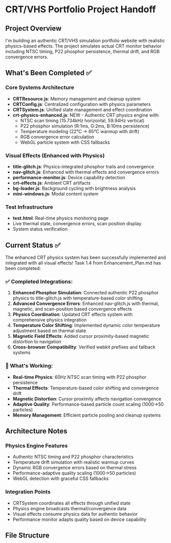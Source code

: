 # CRT/VHS Portfolio Project Handoff

## Project Overview
I'm building an authentic CRT/VHS simulation portfolio website with realistic physics-based effects. The project simulates actual CRT monitor behavior including NTSC timing, P22 phosphor persistence, thermal drift, and RGB convergence errors.

## What's Been Completed ✅

### Core Systems Architecture
- **CRTResource.js**: Memory management and cleanup system
- **CRTConfig.js**: Centralized configuration with physics parameters
- **CRTSystem.js**: Unified state management and effect coordination
- **crt-physics-enhanced.js**: NEW - Authentic CRT physics engine with:
  - NTSC scan timing (15.734kHz horizontal, 59.94Hz vertical)
  - P22 phosphor simulation (R:1ms, G:2ms, B:10ms persistence)
  - Temperature modeling (22°C → 65°C warmup with drift)
  - RGB convergence error calculation
  - WebGL particle system with CSS fallbacks

### Visual Effects (Enhanced with Physics)
- **title-glitch.js**: Physics-integrated phosphor trails and convergence
- **nav-glitch.js**: Enhanced with thermal effects and convergence errors
- **performance-monitor.js**: Device capability detection
- **crt-effects.js**: Ambient CRT artifacts
- **bg-loader.js**: Background cycling with brightness analysis
- **mini-windows.js**: Modal content system

### Test Infrastructure
- **test.html**: Real-time physics monitoring page
- Live thermal state, convergence errors, scan position display
- System status verification

## Current Status ✅

The enhanced CRT physics system has been successfully implemented and integrated with all visual effects! Task 1.4 from Enhancement_Plan.md has been completed:

### ✅ Completed Integrations:
1. **Enhanced Phosphor Simulation**: Connected authentic P22 phosphor physics to title-glitch.js with temperature-based color shifting
2. **Advanced Convergence Errors**: Enhanced nav-glitch.js with thermal, magnetic, and scan-position based convergence effects
3. **Physics Coordination**: Updated CRT effects system with comprehensive physics integration
4. **Temperature Color Shifting**: Implemented dynamic color temperature adjustment based on thermal state
5. **Magnetic Field Effects**: Added cursor proximity-based magnetic distortion to navigation
6. **Cross-browser Compatibility**: Verified webkit prefixes and fallback systems

### 🎯 What's Working:
- **Real-time Physics**: 60Hz NTSC scan timing with P22 phosphor persistence
- **Thermal Effects**: Temperature-based color shifting and convergence drift
- **Magnetic Distortion**: Cursor proximity affects navigation convergence
- **Adaptive Quality**: Performance-based particle count scaling (1000→50 particles)
- **Memory Management**: Efficient particle pooling and cleanup systems

## Architecture Notes

### Physics Engine Features
- Authentic NTSC timing and P22 phosphor characteristics
- Temperature drift simulation with realistic warmup curves
- Dynamic RGB convergence errors based on thermal stress
- Performance-adaptive quality scaling (1000→50 particles)
- WebGL detection with graceful CSS fallbacks

### Integration Points
- CRTSystem coordinates all effects through unified state
- Physics engine broadcasts thermal/convergence data
- Visual effects consume physics data for authentic behavior
- Performance monitor adapts quality based on device capability

## File Structure
